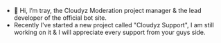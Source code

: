 - 👋 Hi, I’m tray, the Cloudyz Moderation project manager & the lead developer of the official bot site.
- Recently I've started a new project called "Cloudyz Support", I am still working on it & I will appreciate every support from your guys side.
